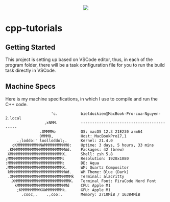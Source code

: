 <p align="center"><img src="https://c.tenor.com/i7KJtRYMjKkAAAAC/cpp-opp.gif" /></p>

# cpp-tutorials

## Getting Started

This project is setting up based on VSCode editor, thus, in each of the program
folder, there will be a task configuration file for you to run the build task
directly in VSCode.

## Machine Specs

Here is my machine specifications, in which I use to compile and run the C++
code.

```text
                    'c.          bietdoikiem@MacBook-Pro-cua-Nguyen-2.local
                 ,xNMM.          ------------------------------------------
               .OMMMMo           OS: macOS 12.3 21E230 arm64
               OMMM0,            Host: MacBookPro17,1
     .;loddo:' loolloddol;.      Kernel: 21.4.0
   cKMMMMMMMMMMNWMMMMMMMMMM0:    Uptime: 3 days, 5 hours, 33 mins
 .KMMMMMMMMMMMMMMMMMMMMMMMWd.    Packages: 42 (brew)
 XMMMMMMMMMMMMMMMMMMMMMMMX.      Shell: zsh 5.8
;MMMMMMMMMMMMMMMMMMMMMMMM:       Resolution: 1920x1080
:MMMMMMMMMMMMMMMMMMMMMMMM:       DE: Aqua
.MMMMMMMMMMMMMMMMMMMMMMMMX.      WM: Quartz Compositor
 kMMMMMMMMMMMMMMMMMMMMMMMMWd.    WM Theme: Blue (Dark)
 .XMMMMMMMMMMMMMMMMMMMMMMMMMMk   Terminal: alacritty
  .XMMMMMMMMMMMMMMMMMMMMMMMMK.   Terminal Font: FiraCode Nerd Font
    kMMMMMMMMMMMMMMMMMMMMMMd     CPU: Apple M1
     ;KMMMMMMMWXXWMMMMMMMk.      GPU: Apple M1
       .cooc,.    .,coo:.        Memory: 2710MiB / 16384MiB
```
